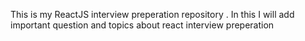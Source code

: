 This is my ReactJS interview preperation repository . In this I will add important question and topics about react interview preperation
